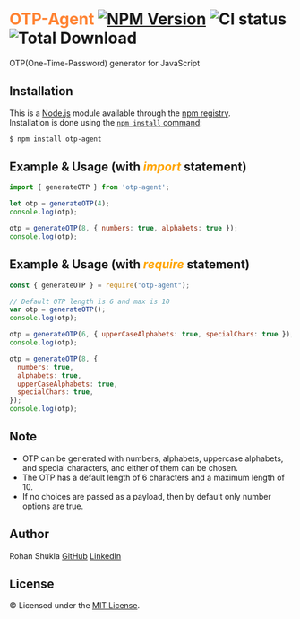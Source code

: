 # <span style="color:#ff8333">OTP-Agent</span> [![NPM Version](https://badge.fury.io/js/otp-agent.svg)](https://www.npmjs.com/package/otp-agent) ![CI status](https://img.shields.io/badge/build-passing-brightgreen.svg) ![Total Download](https://img.shields.io/npm/dt/otp-agent.svg)

OTP(One-Time-Password) generator for JavaScript

## Installation

This is a [Node.js](https://nodejs.org/en/) module available through the
[npm registry](https://www.npmjs.com/).<br />
Installation is done using the
[`npm install` command](https://docs.npmjs.com/getting-started/installing-npm-packages-locally):

```bash
$ npm install otp-agent
```

## Example & Usage (with <span style="color:#ffa500">*import*</span> statement)
```js
import { generateOTP } from 'otp-agent';

let otp = generateOTP(4);
console.log(otp);

otp = generateOTP(8, { numbers: true, alphabets: true });
console.log(otp);
```

## Example & Usage (with <span style="color:#ffa500">*require*</span> statement)
```js
const { generateOTP } = require("otp-agent");

// Default OTP length is 6 and max is 10
var otp = generateOTP();
console.log(otp);

otp = generateOTP(6, { upperCaseAlphabets: true, specialChars: true });
console.log(otp);

otp = generateOTP(8, {
  numbers: true,
  alphabets: true,
  upperCaseAlphabets: true,
  specialChars: true,
});
console.log(otp);
```

## Note
* OTP can be generated with numbers, alphabets, uppercase alphabets, and special characters, and either of them can be chosen.
* The OTP has a default length of 6 characters and a maximum length of 10.
* If no choices are passed as a payload, then by default only number options are true.

## Author
Rohan Shukla [GitHub](https://github.com/rohanshukla) [LinkedIn](https://www.linkedin.com/in/shuklarohan)

## License
© Licensed under the [MIT License](LICENSE).

